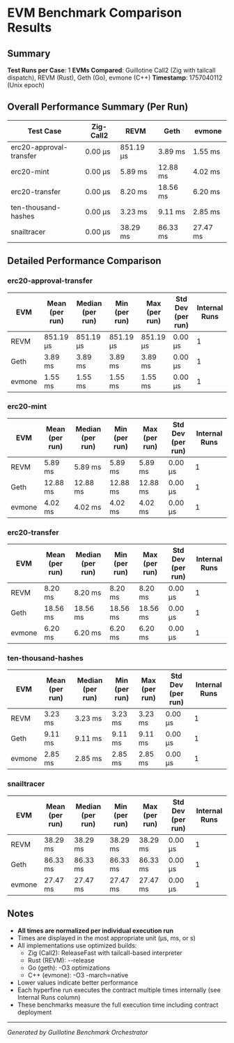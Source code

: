 # EVM Benchmark Comparison Results

## Summary

**Test Runs per Case**: 1
**EVMs Compared**: Guillotine Call2 (Zig with tailcall dispatch), REVM (Rust), Geth (Go), evmone (C++)
**Timestamp**: 1757040112 (Unix epoch)

## Overall Performance Summary (Per Run)

| Test Case | Zig-Call2 | REVM | Geth | evmone |
|-----------|-----------|------|------|--------|
| erc20-approval-transfer   |  0.00 μs | 851.19 μs |   3.89 ms |   1.55 ms |
| erc20-mint                |  0.00 μs |   5.89 ms |  12.88 ms |   4.02 ms |
| erc20-transfer            |  0.00 μs |   8.20 ms |  18.56 ms |   6.20 ms |
| ten-thousand-hashes       |  0.00 μs |   3.23 ms |   9.11 ms |   2.85 ms |
| snailtracer               |  0.00 μs |  38.29 ms |  86.33 ms |  27.47 ms |

## Detailed Performance Comparison

### erc20-approval-transfer

| EVM | Mean (per run) | Median (per run) | Min (per run) | Max (per run) | Std Dev (per run) | Internal Runs |
|-----|----------------|------------------|---------------|---------------|-------------------|---------------|
| REVM        |     851.19 μs |       851.19 μs |    851.19 μs |    851.19 μs |          0.00 μs |             1 |
| Geth        |        3.89 ms |          3.89 ms |       3.89 ms |       3.89 ms |          0.00 μs |             1 |
| evmone      |        1.55 ms |          1.55 ms |       1.55 ms |       1.55 ms |          0.00 μs |             1 |

### erc20-mint

| EVM | Mean (per run) | Median (per run) | Min (per run) | Max (per run) | Std Dev (per run) | Internal Runs |
|-----|----------------|------------------|---------------|---------------|-------------------|---------------|
| REVM        |        5.89 ms |          5.89 ms |       5.89 ms |       5.89 ms |          0.00 μs |             1 |
| Geth        |       12.88 ms |         12.88 ms |      12.88 ms |      12.88 ms |          0.00 μs |             1 |
| evmone      |        4.02 ms |          4.02 ms |       4.02 ms |       4.02 ms |          0.00 μs |             1 |

### erc20-transfer

| EVM | Mean (per run) | Median (per run) | Min (per run) | Max (per run) | Std Dev (per run) | Internal Runs |
|-----|----------------|------------------|---------------|---------------|-------------------|---------------|
| REVM        |        8.20 ms |          8.20 ms |       8.20 ms |       8.20 ms |          0.00 μs |             1 |
| Geth        |       18.56 ms |         18.56 ms |      18.56 ms |      18.56 ms |          0.00 μs |             1 |
| evmone      |        6.20 ms |          6.20 ms |       6.20 ms |       6.20 ms |          0.00 μs |             1 |

### ten-thousand-hashes

| EVM | Mean (per run) | Median (per run) | Min (per run) | Max (per run) | Std Dev (per run) | Internal Runs |
|-----|----------------|------------------|---------------|---------------|-------------------|---------------|
| REVM        |        3.23 ms |          3.23 ms |       3.23 ms |       3.23 ms |          0.00 μs |             1 |
| Geth        |        9.11 ms |          9.11 ms |       9.11 ms |       9.11 ms |          0.00 μs |             1 |
| evmone      |        2.85 ms |          2.85 ms |       2.85 ms |       2.85 ms |          0.00 μs |             1 |

### snailtracer

| EVM | Mean (per run) | Median (per run) | Min (per run) | Max (per run) | Std Dev (per run) | Internal Runs |
|-----|----------------|------------------|---------------|---------------|-------------------|---------------|
| REVM        |       38.29 ms |         38.29 ms |      38.29 ms |      38.29 ms |          0.00 μs |             1 |
| Geth        |       86.33 ms |         86.33 ms |      86.33 ms |      86.33 ms |          0.00 μs |             1 |
| evmone      |       27.47 ms |         27.47 ms |      27.47 ms |      27.47 ms |          0.00 μs |             1 |


## Notes

- **All times are normalized per individual execution run**
- Times are displayed in the most appropriate unit (μs, ms, or s)
- All implementations use optimized builds:
  - Zig (Call2): ReleaseFast with tailcall-based interpreter
  - Rust (REVM): --release
  - Go (geth): -O3 optimizations
  - C++ (evmone): -O3 -march=native
- Lower values indicate better performance
- Each hyperfine run executes the contract multiple times internally (see Internal Runs column)
- These benchmarks measure the full execution time including contract deployment

---

*Generated by Guillotine Benchmark Orchestrator*
